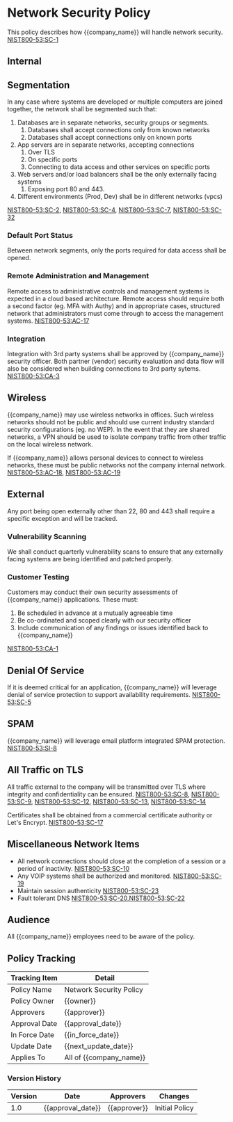 # Network Security Policy

This policy describes how {{company_name}} will handle network security.
[NIST800-53:SC-1](https://nvd.nist.gov/800-53/Rev4/control/SC-1)

## Internal

## Segmentation

In any case where systems are developed or multiple computers are joined together, the network shall be segmented such that:

1. Databases are in separate networks, security groups or segments.
    1. Databases shall accept connections only from known networks
    1. Databases shall accept connections only on known ports
1. App servers are in separate networks, accepting connections
    1. Over TLS
    1. On specific ports
    1. Connecting to data access and other services on specific ports
1. Web servers and/or load balancers shall be the only externally facing systems
    1. Exposing port 80 and 443.
1. Different environments (Prod, Dev) shall be in different networks (vpcs)

[NIST800-53:SC-2](https://nvd.nist.gov/800-53/Rev4/control/SC-2), [NIST800-53:SC-4](https://nvd.nist.gov/800-53/Rev4/control/SC-4), [NIST800-53:SC-7](https://nvd.nist.gov/800-53/Rev4/control/SC-7), [NIST800-53:SC-32](https://nvd.nist.gov/800-53/Rev4/control/SC-32)

### Default Port Status

Between network segments, only the ports required for data access shall be opened.

### Remote Administration and Management

Remote access to administrative controls and management systems is expected in a cloud based architecture.  Remote access should require both a second factor (eg. MFA with Authy) and in appropriate cases, structured network that administrators must come through to access the management systems.  [NIST800-53:AC-17](https://nvd.nist.gov/800-53/Rev4/control/AC-17)

### Integration

Integration with 3rd party systems shall be approved by {{company_name}} security officer.  Both partner (vendor) security evaluation and data flow will also be considered when building connections to 3rd party sytems.  [NIST800-53:CA-3](https://nvd.nist.gov/800-53/Rev4/control/CA-3)

## Wireless

{{company_name}} may use wireless networks in offices.  Such wireless networks should not be public and should use current industry standard security configurations (eg. no WEP).  In the event that they are shared networks, a VPN should be used to isolate company traffic from other traffic on the local wireless network.  

If {{company_name}} allows personal devices to connect to wireless networks, these must be public networks not the company internal network.
[NIST800-53:AC-18](https://nvd.nist.gov/800-53/Rev4/control/AC-18),
[NIST800-53:AC-19](https://nvd.nist.gov/800-53/Rev4/control/AC-19)

## External

Any port being open externally other than 22, 80 and 443 shall require a specific exception and will be tracked.

### Vulnerability Scanning

We shall conduct quarterly vulnerability scans to ensure that any externally facing systems are being identified and patched properly.

### Customer Testing

Customers may conduct their own security assessments of {{company_name}} applications. These must:

1. Be scheduled in advance at a mutually agreeable time
1. Be co-ordinated and scoped clearly with our security officer
1. Include communication of any findings or issues identified back to {{company_name}}

[NIST800-53:CA-1](https://nvd.nist.gov/800-53/Rev4/control/CA-1)

## Denial Of Service

If it is deemed critical for an application, {{company_name}} will leverage denial of service protection to support availability requirements.
[NIST800-53:SC-5](https://nvd.nist.gov/800-53/Rev4/control/SC-5)

## SPAM

{{company_name}} will leverage email platform integrated SPAM protection.  [NIST800-53:SI-8](https://nvd.nist.gov/800-53/Rev4/control/SI-8)

## All Traffic on TLS

All traffic external to the company will be transmitted over TLS where integrity and confidentiality can be ensured.
[NIST800-53:SC-8](https://nvd.nist.gov/800-53/Rev4/control/SC-8), [NIST800-53:SC-9](https://nvd.nist.gov/800-53/Rev4/control/SC-9), [NIST800-53:SC-12](https://nvd.nist.gov/800-53/Rev4/control/SC-12), [NIST800-53:SC-13](https://nvd.nist.gov/800-53/Rev4/control/SC-13),  [NIST800-53:SC-14](https://nvd.nist.gov/800-53/Rev4/control/SC-14)

Certificates shall be obtained from a commercial certificate authority or Let's Encrypt.
 [NIST800-53:SC-17](https://nvd.nist.gov/800-53/Rev4/control/SC-17)

## Miscellaneous Network Items

* All network connections should close at the completion of a session or a period of inactivity. [NIST800-53:SC-10](https://nvd.nist.gov/800-53/Rev4/control/SC-10)
* Any VOIP systems shall be authorized and monitored.  [NIST800-53:SC-19](https://nvd.nist.gov/800-53/Rev4/control/SC-19)
* Maintain session authenticity  [NIST800-53:SC-23](https://nvd.nist.gov/800-53/Rev4/control/SC-23)
* Fault tolerant DNS  [NIST800-53:SC-20](https://nvd.nist.gov/800-53/Rev4/control/SC-20),[NIST800-53:SC-22](https://nvd.nist.gov/800-53/Rev4/control/SC-22)

## Audience

All {{company_name}} employees need to be aware of the policy.

## Policy Tracking

| Tracking Item   | Detail |
|-----------------|--------|
| Policy Name     | Network Security Policy |
| Policy Owner    | {{owner}} |
| Approvers       | {{approver}} |
| Approval Date   | {{approval_date}} |
| In Force Date   | {{in_force_date}} |
| Update Date     | {{next_update_date}} |
| Applies To      | All of {{company_name}} |

### Version History

| Version | Date | Approvers | Changes |
|--|--|--|--|
| 1.0 | {{approval_date}} | {{approver}} | Initial Policy |
